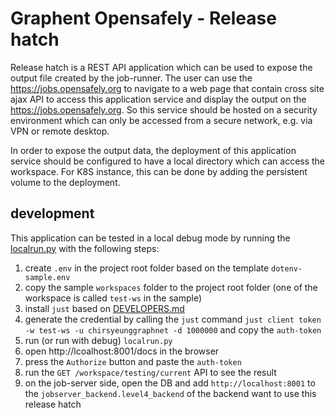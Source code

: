 # Graphent Opensafely - Release hatch
Release hatch is a REST API application which can be used to expose the output file created by the job-runner. The user can use the https://jobs.opensafely.org to navigate to a web page that contain cross site ajax API to access this application service and display the output on the https://jobs.opensafely.org. So this service should be hosted on a security environment which can only be accessed from a secure network, e.g. via VPN or remote desktop.

In order to expose the output data, the deployment of this application service should be configured to have a local directory which can access the workspace. For K8S instance, this can be done by adding the persistent volume to the deployment.

## development
This application can be tested in a local debug mode by running the [localrun.py](./localrun.py) with the following steps:
1. create `.env` in the project root folder based on the template `dotenv-sample.env`
2. copy the sample `workspaces` folder to the project root folder (one of the workspace is called `test-ws` in the sample)
3. install `just` based on [DEVELOPERS.md](./DEVELOPERS.md)
4. generate the credential by calling the `just` command `just client token -w test-ws -u chirsyeunggraphnet -d 1000000` and copy the `auth-token`
5. run (or run with debug) `localrun.py`
6. open http://lcoalhost:8001/docs in the browser
7. press the `Authorize` button and paste the `auth-token`
8. run the `GET /workspace/testing/current` API to see the result
9. on the job-server side, open the DB and add `http://localhost:8001` to the `jobserver_backend.level4_backend` of the backend want to use this release hatch
